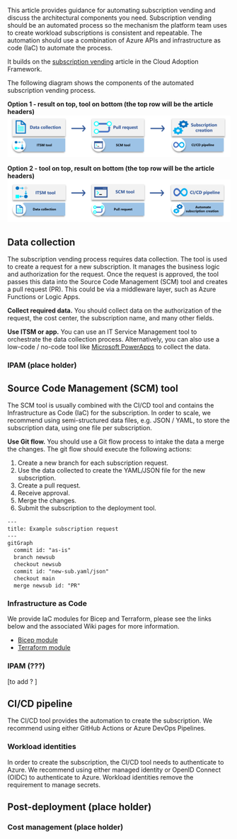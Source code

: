 This article provides guidance for automating subscription vending and discuss the architectural components you need. Subscription vending should be an automated process so the mechanism the platform team uses to create workload subscriptions is consistent and repeatable. The automation should use a combination of Azure APIs and infrastructure as code (IaC) to automate the process.

It builds on the [subscription vending](https://learn.microsoft.com/azure/cloud-adoption-framework/ready/landing-zone/design-area/subscription-vending) article in the Cloud Adoption Framework.

The following diagram shows the components of the automated subscription vending process.

**Option 1 - result on top, tool on bottom (the top row will be the article headers)**
[![Diagram showing the components of the subscription vending approach.](images/sub-vending-aac.png)](images/sub-vending-aac.png)

**Option 2 - tool on top, result on bottom (the top row will be the article headers)**
[![Diagram showing the components of the subscription vending approach.](images/subscription-vending-tools-process.png)](images/subscription-vending-tools-process.png)

## Data collection

The subscription vending process requires data collection. The tool is used to create a request for a new subscription. It manages the business logic and authorization for the request. Once the request is approved, the tool passes this data into the Source Code Management (SCM) tool and creates a pull request (PR). This could be via a middleware layer, such as Azure Functions or Logic Apps.

**Collect required data.** You should collect data on the authorization of the request, the cost center, the subscription name, and many other fields.

**Use ITSM or app.** You can use an IT Service Management tool to orchestrate the data collection process. Alternatively, you can also use a low-code / no-code tool like [Microsoft PowerApps](https://powerapps.microsoft.com/) to collect the data.

### IPAM (place holder)

## Source Code Management (SCM) tool

The SCM tool is usually combined with the CI/CD tool and contains the Infrastructure as Code (IaC) for the subscription. In order to scale, we recommend using semi-structured data files, e.g. JSON / YAML, to store the subscription data, using one file per subscription.

**Use Git flow.** You should use a Git flow process to intake the data a merge the changes. The git flow should execute the following actions:

1. Create a new branch for each subscription request.
1. Use the data collected to create the YAML/JSON file for the new subscription.
1. Create a pull request.
1. Receive approval.
1. Merge the changes.
1. Submit the subscription to the deployment tool.

```mermaid
---
title: Example subscription request
---
gitGraph
  commit id: "as-is"
  branch newsub
  checkout newsub
  commit id: "new-sub.yaml/json"
  checkout main
  merge newsub id: "PR"
```

### Infrastructure as Code

We provide IaC modules for Bicep and Terraform, please see the links below and the associated Wiki pages for more information.

- [Bicep module](https://aka.ms/lz-vending/bicep)
- [Terraform module](https://aka.ms/lz-vending/tf)

### IPAM (???)

[to add ? ]

## CI/CD pipeline

The CI/CD tool provides the automation to create the subscription. We recommend using either GitHub Actions or Azure DevOps Pipelines.

### Workload identities

In order to create the subscription, the CI/CD tool needs to authenticate to Azure.
We recommend using either managed identity or OpenID Connect (OIDC) to authenticate to Azure. Workload identities remove the requirement to manage secrets.

## Post-deployment (place holder)

### Cost management (place holder)
